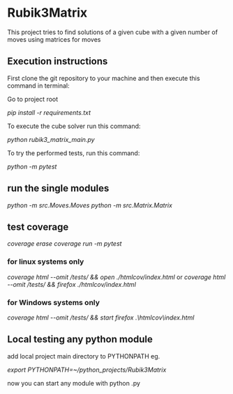# Rubik3Matrix
This project tries to find solutions of a given cube
with a given number of moves using matrices for moves

## Execution instructions
First clone the git repository to your machine and then execute this command in terminal: 

Go to project root

_pip install -r requirements.txt_

To execute the cube solver run this command:

_python rubik3_matrix_main.py_

To try the performed tests, run this command:

_python -m pytest_

## run the single modules

_python -m src.Moves.Moves_
_python -m src.Matrix.Matrix_

## test coverage

_coverage erase_
_coverage run -m pytest_

### for linux systems only
_coverage html --omit */tests/* && open ./htmlcov/index.html_
or
_coverage html --omit */tests/* && firefox ./htmlcov/index.html_

### for Windows systems only
_coverage html --omit */tests/* && start firefox .\htmlcov\index.html_

## Local testing any python module

add local project main directory to PYTHONPATH eg.

_export PYTHONPATH=~/python_projects/Rubik3Matrix_

now you can start any module with python <module>.py
